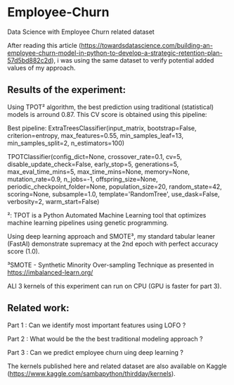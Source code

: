 # Employee-Churn
Data Science with Employee Churn related dataset

After reading this article (https://towardsdatascience.com/building-an-employee-churn-model-in-python-to-develop-a-strategic-retention-plan-57d5bd882c2d), i was using the same dataset to verify potential added values of my approach.


## Results of the experiment:

Using TPOT² algorithm, the best prediction using traditional (statistical) models is arround 0.87.
This CV score is obtained using this pipeline:

Best pipeline: ExtraTreesClassifier(input_matrix, bootstrap=False, criterion=entropy, max_features=0.55, min_samples_leaf=13, min_samples_split=2, n_estimators=100)

TPOTClassifier(config_dict=None, crossover_rate=0.1, cv=5,
        disable_update_check=False, early_stop=5, generations=5,
        max_eval_time_mins=5, max_time_mins=None, memory=None,
        mutation_rate=0.9, n_jobs=-1, offspring_size=None,
        periodic_checkpoint_folder=None, population_size=20,
        random_state=42, scoring=None, subsample=1.0,
        template='RandomTree', use_dask=False, verbosity=2,
        warm_start=False)

²: TPOT is a Python Automated Machine Learning tool that optimizes machine learning pipelines using genetic programming.

Using deep learning approach and SMOTE³, my standard tabular leaner (FastAI) demonstrate 
supremacy at the 2nd epoch with perfect accuracy score (1.0).

³SMOTE - Synthetic Minority Over-sampling Technique as presented in https://imbalanced-learn.org/

ALl 3 kernels of this experiment can run on CPU (GPU is faster for part 3). 

## Related work:

Part 1 : Can we identify most important features using LOFO ?

Part 2 : What would be the the best traditional modeling approach ?

Part 3 : Can we predict employee churn uing deep learning ?

The kernels published here and related dataset are also available on Kaggle (https://www.kaggle.com/sambapython/thirdday/kernels).
